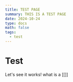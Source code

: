 ```yaml
---
title: TEST PAGE
summary: THIS IS A TEST PAGE
date: 2024-10-24
type: docs
math: false
tags:
  - test
---
```


# Test

Let's see it works!
what is a [[]]
